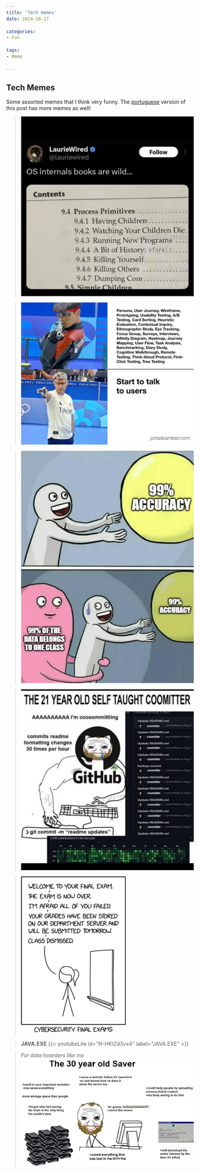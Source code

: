 ```yaml
---
title: 'Tech memes'
date: 2024-10-27

categories:
- Fun

tags:
- Meme

---
```

## Tech Memes

Some assorted memes that I think very funny.
The [portuguese](/pt-br/posts/tech-memes/) version of this post has more memes as well!


>![OS internals](en/os_internals.jpg)

>![Talk to users](en/talk_to_users.jpeg)

>![Machine learning accuracy](en/ml_accuracy.jpeg)

>![Coomitter](en/coomitter.jpg)

>![Cybersecurity finals](en/xkcdc_final_exam.png)

>**JAVA.EXE**
{{< youtubeLite id="N-HKIZd3vx4" label="JAVA.EXE" >}}

>*For data hoarders like me*
>![Saver](en/saver.png)

